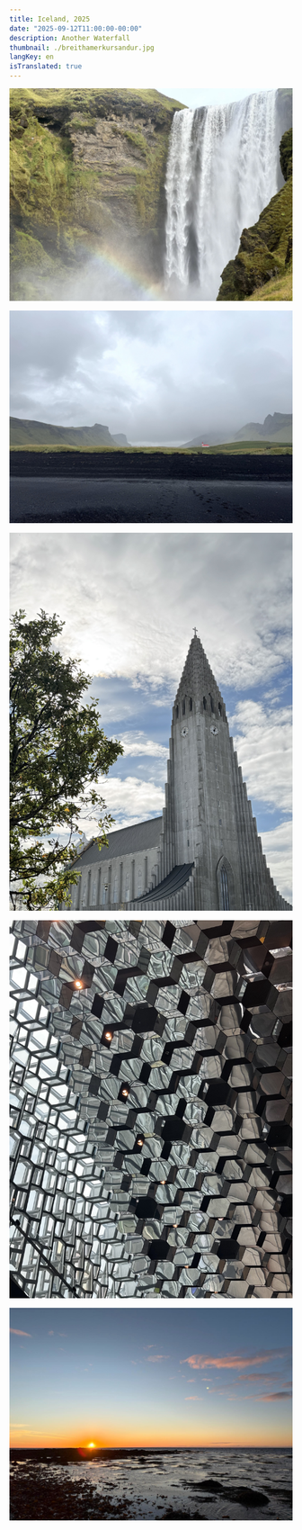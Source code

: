 ```yaml
---
title: Iceland, 2025
date: "2025-09-12T11:00:00-00:00"
description: Another Waterfall
thumbnail: ./breithamerkursandur.jpg
langKey: en
isTranslated: true
---
```


<div class="kg-card kg-image-card kg-width-full">

![Skógafoss](./skogafoss.jpg)

</div>

![Víkkyrkan](./vik.jpg)

<div class="row">
  <div class="col-6">

![Hallgrímskrikja](./hallgrimskirkja.jpg)

  </div>
  <div class="col-6">

![Harpa Konserthus](./harpa.jpg)

  </div>
</div>

![Álftanes](./alftanes.jpg)
